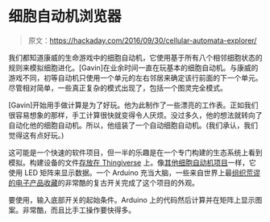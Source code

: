 # 细胞自动机浏览器

> 原文：<https://hackaday.com/2016/09/30/cellular-automata-explorer/>

我们都知道康威的生命游戏中的细胞自动机，它使用基于所有八个相邻细胞状态的规则来模拟细胞进化。[Gavin]在业余时间一直在玩基本的细胞自动机。与康威的游戏不同，初等自动机只使用一个单元的左右邻居来确定该行前面的下一个单元。尽管相对简单，一些真正复杂的模式出现了，包括一个图灵完全模式。

[Gavin]开始用手做计算是为了好玩。他为此制作了一些漂亮的工作表。正如我们很容易想象的那样，手工计算很快就变得令人厌烦。没过多久，他的想法就转向了自动化他的细胞自动机。所以，他组装了一个自动细胞自动机。(我们承认，我们觉得这有点好玩。)

这可能是一个快速的软件项目，但一半的乐趣是在一个专门构建的生态系统上看到模拟。构建设备的文件[存放在 Thingiverse](http://www.thingiverse.com/thing:1788244) 上。像[其他细胞自动机项目](http://hackaday.com/2014/01/11/extremely-slick-game-of-life-based-clock/)一样，它使用 LED 矩阵来显示数据。一个 Arduino 充当大脑，一些来自世界上最[组织荒谬的电子产品收藏](https://www.youtube.com/watch?v=x8nbHYOc8ns)的非常酷的复古开关完成了这个项目的外观。

要使用，输入底部开关的起始条件。Arduino 上的代码然后计算并在矩阵上显示图案。非常酷，而且比手工操作要快得多。
